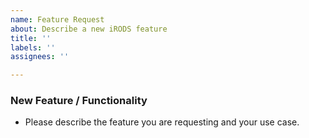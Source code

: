 ```yaml
---
name: Feature Request
about: Describe a new iRODS feature
title: ''
labels: ''
assignees: ''

---
```


### New Feature / Functionality

- Please describe the feature you are requesting and your use case.
